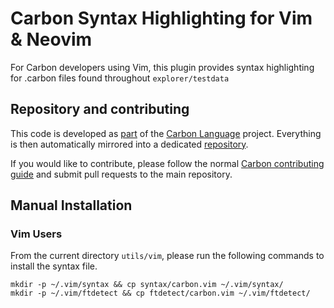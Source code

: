 # Carbon Syntax Highlighting for Vim & Neovim

<!--
Part of the Carbon Language project, under the Apache License v2.0 with LLVM
Exceptions. See /LICENSE for license information.
SPDX-License-Identifier: Apache-2.0 WITH LLVM-exception
-->

For Carbon developers using Vim, this plugin provides syntax highlighting
for .carbon files found throughout `explorer/testdata`

## Repository and contributing

This code is developed as
[part](https://github.com/carbon-language/carbon-lang/tree/trunk/utils/vim) of
the [Carbon Language](https://github.com/carbon-language/carbon-lang) project.
Everything is then automatically mirrored into a dedicated
[repository](https://github.com/carbon-language/vim-carbon-lang).

If you would like to contribute, please follow the normal
[Carbon contributing guide](https://github.com/carbon-language/carbon-lang/blob/trunk/CONTRIBUTING.md)
and submit pull requests to the main repository.

## Manual Installation

### Vim Users

From the current directory `utils/vim`, please run the following commands to
install the syntax file.

```
mkdir -p ~/.vim/syntax && cp syntax/carbon.vim ~/.vim/syntax/
mkdir -p ~/.vim/ftdetect && cp ftdetect/carbon.vim ~/.vim/ftdetect/
```
